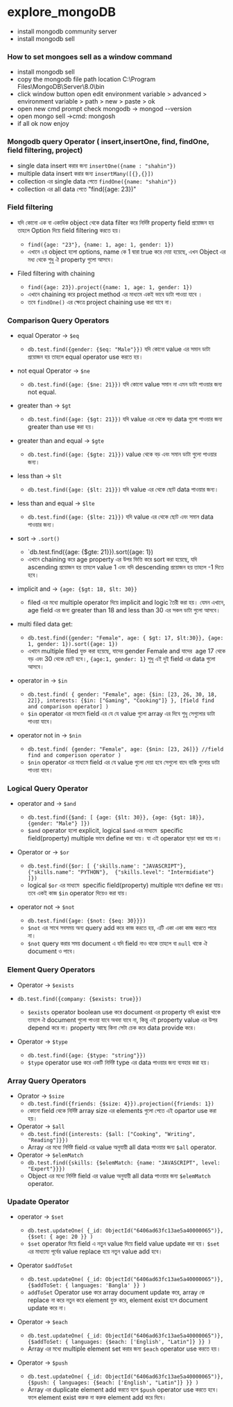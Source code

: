 # explore_mongoDB

- install mongodb community server
- install mongodb sell

### How to set mongoes sell as a window command

- install mongodb sell
- copy the mongodb file path location C:\Program Files\MongoDB\Server\8.0\bin
- click window button open edit environment variable > advanced > environment variable > path > new > paste > ok
- open new cmd prompt check mongodb -> mongod --version
- open mongo sell ->cmd: mongosh
- if all ok now enjoy

### Mongodb query Operator ( insert,insertOne, find, findOne, field filtering, project)

- single data insert করার জন্য `insertOne({name : "shahin"})`
- multiple data insert করার জন্য `insertMany([{},{}])`
- collection এর single data পেতে `findOne({name: "shahin"})`
- collection এর all data পেতে "find({age: 23})"

### Field filtering

- যদি কোনো এক বা একাধিক object থেকে data filter করে নির্দিষ্ট property field প্রয়োজন হয় তাহলে Option দিয়ে field filtering করতে হয়।

  - `find({age: "23"}, {name: 1, age: 1, gender: 1})`
  - এখানে ২য় object হলো options, name কে 1 দ্বারা true করে দেয়া হয়েছে, এখন Object এর মধ্য থেকে শুধু ঐ property গুলো আসবে।

- Filed filtering with chaining
  - `find({age: 23}).project({name: 1, age: 1, gender: 1})`
  - এখানে chaining করে project method এর মাধ্যমে একই ভাবে ডাটা পাওয়া যাবে ।
  - তবে `findOne()` এর ক্ষেত্রে project chaining use করা যাবে না।

### Comparison Query Operators

- equal Operator -> `$eq`

  - `db.test.find({gender: {$eq: "Male"}})` যদি কোনো value এর সমান ডাটা প্রয়োজন হয় তাহলে equal operator use করতে হয়।

- not equal Operator -> `$ne`

  - `db.test.find({age: {$ne: 21}})` যদি কোনো value সমান না এমন ডাটা পাওয়ার জন্য not equal.

- greater than -> `$gt`

  - `db.test.find({age: {$gt: 21}})` যদি value এর থেকে বড় data গুলো পাওয়ার জন্য greater than use করা হয়।

- greater than and equal -> `$gte`

  - `db.test.find({age: {$gte: 21}})` value থেকে বড় এবং সমান ডাটা গুলো পাওয়ার জন্য।

- less than -> `$lt`

  - `db.test.find({age: {$lt: 21}})` যদি value এর থেকে ছোট data পাওয়ার জন্য।

- less than and equal -> `$lte`

  - `db.test.find({age: {$lte: 21}})` যদি value এর থেকে ছোট এবং সমান data পাওয়ার জন্য।

- sort -> `.sort()`

  - `db.test.find({age: {$gte: 21}}).sort({age: 1})
  - এখানে chaining করে age property এর উপর ভিত্তি করে sort করা হয়েছে, যদি ascending প্রয়োজন হয় তাহলে value 1 এবং যদি descending প্রয়োজন হয় তাহলে -1 দিতে হবে।

- implicit and -> `{age: {$gt: 18, $lt: 30}}`

  - filed এর মধ্যে multiple operator দিয়ে implicit and logic তৈরী করা হয়। যেমন এখানে, age field এর জন্য greater than 18 and less than 30 এর সকল ডাটা গুলো আসবে।

- multi filed data get:

  - `db.test.find({gender: "Female", age: { $gt: 17, $lt:30}}, {age: 1, gender: 1}).sort({age: 1})`
  - এখানে multiple filed যুক্ত করা হয়েছে, যাদের gender Female and যাদের ‍ age 17 থেকে বড় এবং 30 থেকে ছোট হবে।, `{age:1, gender: 1}` শুধু এই দুই field এর data গুলো আসবে।

- operator in -> `$in`

  - `db.test.find(
    {
    gender: "Female",
    age: {$in: [23, 26, 30, 18, 22]},
    interests: {$in: ["Gaming", "Cooking"]}
    }, [field find and comparison operator]
)`
  - `$in` operator এর মাধ্যমে field এর যে যে value গুলো ‍array এর দিবে শুধু সেগুলোর ডাটা পাওয়া যাবে।

- operator not in -> `$nin`
  - `db.test.find(
{gender: "Female", age: {$nin: [23, 26]}} //field find and comperison operator
  )`
  - `$nin` operator এর মাধ্যমে field এর যে value গুলো দেয়া হবে সেগুলো বাদে বাকি গুলোর ডাটা পাওয়া যাবে।

### Logical Query Operator

- operator and -> `$and`

  - `db.test.find({$and: [
{age: {$lt: 30}},
{age: {$gt: 18}},
{gender: "Male"}
]})`
  - `$and` operator হলো explicit, logical `$and` এর মাধ্যমে ‍ specific field(property) multiple ভাবে define করা যায়। যা এই operator ছাড়া করা যায় না।

- Operator or -> `$or`

  - `db.test.find({$or: [
{'skills.name': "JAVASCRIPT"},
{"skills.name": "PYTHON"}, 
{"skills.level": "Intermidiate"}
]})`
  - logical `$or` এর মাধ্যমে ‍ specific field(property) multiple ভাবে define করা যায়। তবে একই কাজ `$in` operator দিয়েও করা যায়।

- operator not -> `$not`
  - `db.test.find({age: {$not: {$eq: 30}}})`
  - `$not` এর সাথে সবসময় অন্য query add করে কাজ করতে হয়, এটি একা একা কাজ করতে পারে না।
  - `$not` query করার সময় document এ যদি field নাও থাকে তাহলে বা `null` থাকে ঐ document ও পাবে।

### Element Query Operators

- Operator -> `$exists`

- `db.test.find({company: {$exists: true}})`

  - `$exists` operator boolean use করে document এর property যদি exist থাকে তাহলে ঐ document গুলো পাওয়া যাবে অথবা যাবে না, কিন্তু এই property value এর উপর depend করে না। property আছে কিনা সেটা চেক করে data provide করে।

- Operator -> `$type`
  - `db.test.find({age: {$type: "string"}})`
  - `$type` operator use করে একটি নির্দিষ্ট type এর data পাওয়ার জন্য ব্যবহার করা হয়।

### Array Query Operators

- Oprator -> `$size`
  - `db.test.find({friends: {$size: 4}}).projection({friends: 1})`
  - কোনো field থেকে নির্দিষ্ট array size এর ‍elements গুলো পেতে এই opartor use করা হয়।
- Operator -> `$all`
  - `db.test.find({interests: {$all: ["Cooking", "Writing", "Reading"]}})`
  - Array এর মধ্যে নির্দিষ্ট field এর value অনুযায়ী all data পাওয়ার জন্য `$all` operator.
- Operator -> `$elemMatch`
  - `db.test.find({skills: {$elemMatch: {name: "JAVASCRIPT", level: "Expert"}}})`
  - Object এর মধ্যে নির্দিষ্ট field এর value অনুযায়ী all data পাওয়ার জন্য `$elemMatch` operator.

### Upadate Operator

- operator -> `$set`
  - `db.test.updateOne(
{_id: ObjectId("6406ad63fc13ae5a40000065")},
{$set: {
    age: 20
}}
)`
  - `$set` operator দিয়ে field এ নতুন value দিয়ে field value update করা হয়। `$set` এর মাধ্যম্যে পূর্বের value replace হয়ে নতুন value add হবে।
- Operator `$addToSet`

  - `db.test.updateOne(
{_id: ObjectId("6406ad63fc13ae5a40000065")},
{$addToSet: {
    languages: 'Bangla'
}}
)`
  - `addToSet` Operator use করে array document update করে, array কে replace না করে নতুন করে element যুক্ত করে, element exist হলে document update করে না।

- Operator -> `$each`

  - `db.test.updateOne(
{_id: ObjectId("6406ad63fc13ae5a40000065")},
{$addToSet: {
    languages: {$each: ['English', "Latin"]}
}}
)`
  - Array এর মধ্যে multiple element set করার জন্য `$each` operator use করতে হয়।

- Operator -> `$push`
  - `db.test.updateOne(
{_id: ObjectId("6406ad63fc13ae5a40000065")},
{$push: {
    languages: {$each: ['English', "Latin"]}
}}
)`
  - Array এর duplicate element add করতে হলে `$push` operator use করতে হবে। ফলে element exist করুক না করুক element add করে দিবে।
